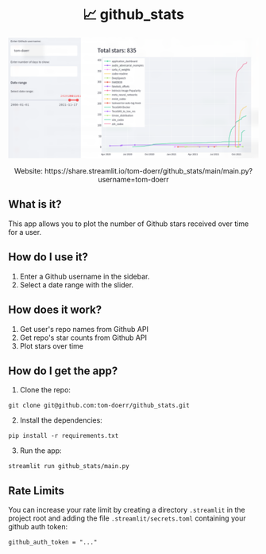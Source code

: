 <h1 align="center"> 📈 github_stats </h1>
<p align="center">
    <img src='screenshot.png'>
    <p align="center">
        Website: https://share.streamlit.io/tom-doerr/github_stats/main/main.py?username=tom-doerr
    </p>
</p>



## What is it?
This app allows you to plot the number of Github stars received over time for a user.
## How do I use it?
1. Enter a Github username in the sidebar.
2. Select a date range with the slider.
## How does it work?
1. Get user's repo names from Github API
2. Get repo's star counts from Github API
3. Plot stars over time
## How do I get the app?
1. Clone the repo:
```
git clone git@github.com:tom-doerr/github_stats.git
```
2. Install the dependencies:
```
pip install -r requirements.txt
```
3. Run the app:
```
streamlit run github_stats/main.py
```

## Rate Limits
You can increase your rate limit by creating a directory `.streamlit` in the project root and adding the file `.streamlit/secrets.toml` containing your github auth token:
```
github_auth_token = "..."
```
